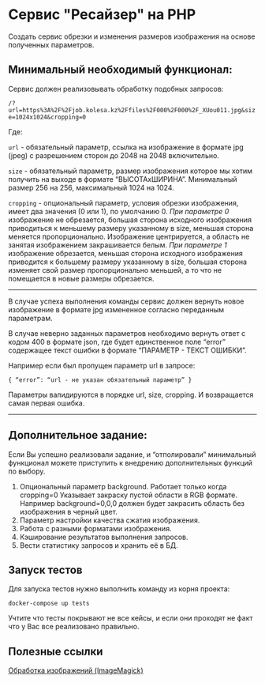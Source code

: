 # Сервис "Ресайзер" на PHP

Создать сервис обрезки и изменения размеров изображения на основе полученных параметров.

## Минимальный необходимый функционал:

Сервис должен реализовывать обработку подобных запросов:

`/?url=https%3A%2F%2Fjob.kolesa.kz%2Ffiles%2F000%2F000%2F_XUou011.jpg&size=1024x1024&cropping=0`

Где:

`url` - обязательный параметр, ссылка на изображение в формате jpg (jpeg) с разрешением сторон до 2048 на 2048 включительно.

`size` - обязательный параметр, размер изображения которое мы хотим получить на выходе в формате “ВЫСОТАхШИРИНА”. Минимальный размер 256 на 256, максимальный 1024 на 1024.

`cropping` - опциональный параметр, условия обрезки изображения, имеет два значения (0 или 1), по умолчанию 0.
_При параметре 0_ изображение не обрезается, большая сторона исходного изображения приводиться к меньшему размеру указанному в size, меньшая сторона меняется пропорционально. Изображение центрируется, а область не занятая изображением закрашивается белым.
_При параметре 1_ изображение обрезается, меньшая сторона исходного изображения приводится к большему размеру указанному в size, большая сторона изменяет свой размер пропорционально меньшей, а то что не помещается в новые размеры обрезается.

---

В случае успеха выполнения команды сервис должен вернуть новое изображение в формате jpg измененное согласно переданным параметрам.

В случае неверно заданных параметров необходимо вернуть ответ с кодом 400 в формате json, где будет единственное поле “error” содержащее текст ошибки в формате “ПАРАМЕТР - ТЕКСТ ОШИБКИ”.

Например если был пропущен параметр url в запросе:

`{
    “error”: “url - не указан обязательный параметр”
}`

Параметры валидируются в порядке url, size, cropping. И возвращается самая первая ошибка.

---

## Дополнительное задание:

Если Вы успешно реализовали задание, и “отполировали” минимальный функционал можете приступить к внедрению дополнительных функций по выбору.

1) Опциональный параметр background. Работает только когда cropping=0 Указывает закраску пустой области в RGB формате. Например background=0,0,0 должен будет закрасить область без изображения в черный цвет.
2) Параметр настройки качества сжатия изображения.
3) Работа с разными форматами изображения.
4) Кэширование результатов выполнения запросов.
5) Вести статистику запросов и хранить её в БД.

## Запуск тестов

Для запуска тестов нужно выполнить команду из корня проекта:

```
docker-compose up tests
```

Учтите что тесты покрывают не все кейсы, и если они проходят не факт что у Вас все реализовано правильно. 

## Полезные ссылки

[Обработка изображений (ImageMagick)](https://www.php.net/manual/ru/book.imagick.php)

